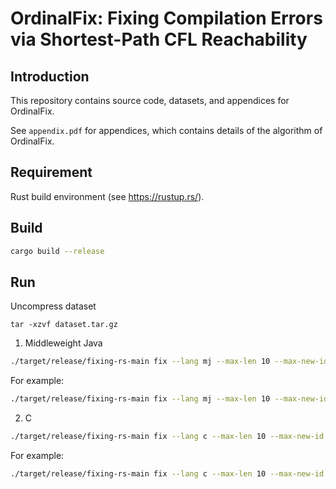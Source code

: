 # OrdinalFix: Fixing Compilation Errors via Shortest-Path CFL Reachability

## Introduction

This repository contains source code, datasets, and appendices for OrdinalFix.

See `appendix.pdf` for appendices, which contains details of the algorithm of OrdinalFix.

## Requirement

Rust build environment (see https://rustup.rs/).

## Build

```bash
cargo build --release
```

## Run

Uncompress dataset

```
tar -xzvf dataset.tar.gz
```

1. Middleweight Java

```bash
./target/release/fixing-rs-main fix --lang mj --max-len 10 --max-new-id 10 single --input <INPUT FILE> --env <ENV FILE> --output <OUTPUT FILE>
```

For example:

```bash
./target/release/fixing-rs-main fix --lang mj --max-len 10 --max-new-id 10 single --input ./dataset/mj/m_a_1/b4755a0130758afe1f2494d534c42a9093d8f2d6/block --env ./dataset/mj/m_a_1/b4755a0130758afe1f2494d534c42a9093d8f2d6/env --output ./output_mj
```

2. C

```bash
./target/release/fixing-rs-main fix --lang c --max-len 10 --max-new-id 10 single --input <INPUT FILE> --env <ENV FILE> --output <OUTPUT FILE>
```

For example:

```bash
./target/release/fixing-rs-main fix --lang c --max-len 10 --max-new-id 10 single --input ./dataset/c/prog00000_func0.block --env ./dataset/c/prog00000_func0.env --output ./output_c
```
